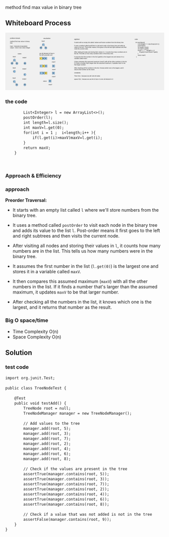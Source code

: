  
<!-- Description of the  -->

method find max value in binary tree 
## Whiteboard Process
<!-- Embedded whiteboard image -->
![](../binary%20tree/Whiteboard%207.png)
### the code

``` int maxValue(){
        List<Integer> l = new ArrayList<>();
        postOrder(l);
        int length=l.size();
        int maxV=l.get(0);
        for(int i = 1 ;  i<length;i++ ){
            if(l.get(i)>maxV)maxV=l.get(i);
        }
        return maxV;
    }



```

### Approach & Efficiency
<!-- What approach did you take? Why? What is the Big O space/time for this approach? -->
### approach
**Preorder Traversal:**
- It starts with an empty list called `l` where we'll store numbers from the binary tree.

- It uses a method called `postOrder` to visit each node in the binary tree and adds its value to the list `l`. Post-order means it first goes to the left and right subtrees and then visits the current node.

- After visiting all nodes and storing their values in `l`, it counts how many numbers are in the list. This tells us how many numbers were in the binary tree.

- It assumes the first number in the list (`l.get(0)`) is the largest one and stores it in a variable called `maxV`.

- It then compares this assumed maximum (`maxV`) with all the other numbers in the list. If it finds a number that's larger than the assumed maximum, it updates `maxV` to be that larger number.

- After checking all the numbers in the list, it knows which one is the largest, and it returns that number as the result.



### Big O space/time
 * Time Complexity   O(n)
 * Space Complexity O(n)
## Solution
<!-- Show how to run your code, and examples of it in action -->
### test code 
```import static org.junit.Assert.*;
import org.junit.Test;

public class TreeNodeTest {

    @Test
    public void testAdd() {
        TreeNode root = null;
        TreeNodeManager manager = new TreeNodeManager();

        // Add values to the tree
        manager.add(root, 5);
        manager.add(root, 3);
        manager.add(root, 7);
        manager.add(root, 2);
        manager.add(root, 4);
        manager.add(root, 6);
        manager.add(root, 8);

        // Check if the values are present in the tree
        assertTrue(manager.contains(root, 5));
        assertTrue(manager.contains(root, 3));
        assertTrue(manager.contains(root, 7));
        assertTrue(manager.contains(root, 2));
        assertTrue(manager.contains(root, 4));
        assertTrue(manager.contains(root, 6));
        assertTrue(manager.contains(root, 8));
        
        // Check if a value that was not added is not in the tree
        assertFalse(manager.contains(root, 9));
    }
}

``` 
